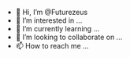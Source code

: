 - 👋 Hi, I’m @Futurezeus
- 👀 I’m interested in ...
- 🌱 I’m currently learning ...
- 💞️ I’m looking to collaborate on ...
- 📫 How to reach me ...

<!---
Futurezeus/Futurezeus is a ✨ special ✨ repository because its `README.md` (this file) appears on your GitHub profile.
You can click the Preview link to take a look at your changes.
--->
